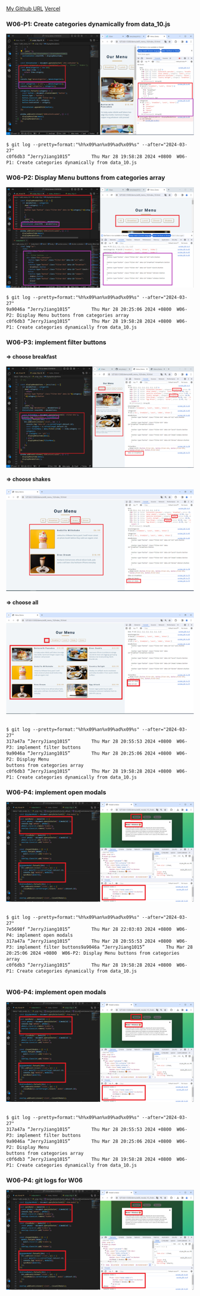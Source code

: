 [My Github URL](https://github.com/JerryJiang1015/1122-js-demo-212410210)
[Vercel](https://1122-js-demo-212410210.vercel.app/#)

### W06-P1: Create categories dynamically from data_10.js

![](w06-p1.png)

```
$ git log --pretty=format:"%h%x09%an%x09%ad%x09%s" --after="2024-03-27"
c0f6db3 “JerryJiang1015”        Thu Mar 28 19:58:28 2024 +0800  W06-P1: Create categories dynamically from data_10.js
```

### W06-P2: Display Menu buttons from categories array

![](w06-p2.png)

```
$ git log --pretty=format:"%h%x09%an%x09%ad%x09%s" --after="2024-03-27"
9a9046a “JerryJiang1015”        Thu Mar 28 20:25:06 2024 +0800  W06-P2: Display Menu buttons from categories array
c0f6db3 “JerryJiang1015”        Thu Mar 28 19:58:28 2024 +0800  W06-P1: Create categories dynamically from data_10.js

```

### W06-P3: implement filter buttons

#### => choose breakfast

![](w06-p3-1.png)

#### => choose shakes

![](w06-p3-2.png)

#### => choose all

![](w06-p3-3.png)

```

$ git log --pretty=format:"%h%x09%an%x09%ad%x09%s" --after="2024-03-27"
317a47a “JerryJiang1015”        Thu Mar 28 20:55:53 2024 +0800  W06-P3: implement filter buttons
9a9046a “JerryJiang1015”        Thu Mar 28 20:25:06 2024 +0800  W06-P2: Display Menu
buttons from categories array
c0f6db3 “JerryJiang1015”        Thu Mar 28 19:58:28 2024 +0800  W06-P1: Create categories dynamically from data_10.js

```

### W06-P4: implement open modals

![](w06-p4.png)

```

$ git log --pretty=format:"%h%x09%an%x09%ad%x09%s" --after="2024-03-27"
7e5698f “JerryJiang1015”        Thu Mar 28 22:03:03 2024 +0800  W06-P4: implement open modals
317a47a “JerryJiang1015”        Thu Mar 28 20:55:53 2024 +0800  W06-P3: implement filter buttons9a9046a “JerryJiang1015”        Thu Mar 28 20:25:06 2024 +0800  W06-P2: Display Menu buttons from categories array
c0f6db3 “JerryJiang1015”        Thu Mar 28 19:58:28 2024 +0800  W06-P1: Create categories dynamically from data_10.js


```

### W06-P4: implement open modals

![](w06-p4.png)

```

$ git log --pretty=format:"%h%x09%an%x09%ad%x09%s" --after="2024-03-27"
317a47a “JerryJiang1015”        Thu Mar 28 20:55:53 2024 +0800  W06-P3: implement filter buttons
9a9046a “JerryJiang1015”        Thu Mar 28 20:25:06 2024 +0800  W06-P2: Display Menu
buttons from categories array
c0f6db3 “JerryJiang1015”        Thu Mar 28 19:58:28 2024 +0800  W06-P1: Create categories dynamically from data_10.js

```

### W06-P4: git logs for W06

![](w06-p4.png)

```

```
